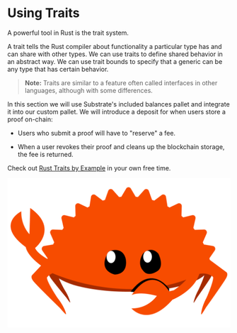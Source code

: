 # Using Traits

A powerful tool in Rust is the trait system.

A trait tells the Rust compiler about functionality a particular type has and can share with other types. We can use traits to define shared behavior in an abstract way. We can use trait bounds to specify that a generic can be any type that has certain behavior.

> **Note:** Traits are similar to a feature often called interfaces in other languages, although with some differences.

In this section we will use Substrate's included balances pallet and integrate it into our custom pallet. We will introduce a deposit for when users store a proof on-chain:

* Users who submit a proof will have to "reserve" a fee.

* When a user revokes their proof and cleans up the blockchain storage, the fee is returned.

Check out [Rust Traits by Example](https://doc.rust-lang.org/rust-by-example/trait.html) in your own free time.

<!-- slide:break-60 -->

![Rust Crab](./assets/rust-crab.png)
